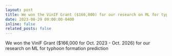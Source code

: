 ```yaml
---
layout: post
title: We won the VinIF Grant ($166,000) for our research on ML for typhoon formation prediction
date: 2023-08-29 09:00:00-0400
inline: false
related_posts: false
---
```


We won the VinIF Grant ($166,000 for Oct. 2023 - Oct. 2026) for our research on ML for typhoon formation prediction
